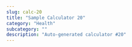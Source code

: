 ```yaml
---
slug: calc-20
title: "Sample Calculator 20"
category: "Health"
subcategory: ""
description: "Auto-generated calculator #20"
---
```


